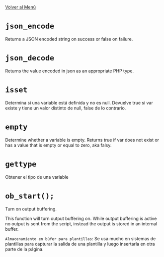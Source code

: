 [Volver al Menú](../root.md)

# `json_encode`

Returns a JSON encoded string on success or false on failure.

# `json_decode`

Returns the value encoded in json as an appropriate PHP type.

# `isset`

Determina si una variable está definida y no es null. Devuelve true si var existe y tiene un valor distinto de null, false de lo contrario.

# `empty`

Determine whether a variable is empty. Returns true if var does not exist or has a value that is empty or equal to zero, aka falsy.

# `gettype`

Obtener el tipo de una variable

# `ob_start();`

Turn on output buffering.

This function will turn output buffering on. While output buffering is active no output is sent from the script, instead the output is stored in an internal buffer.

`Almacenamiento en búfer para plantillas`: Se usa mucho en sistemas de plantillas para capturar la salida de una plantilla y luego insertarla en otra parte de la página.
